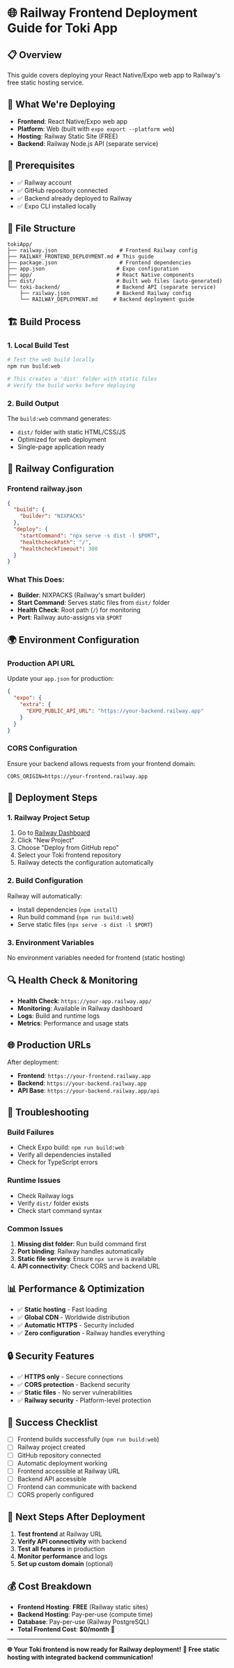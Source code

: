 # 🌐 Railway Frontend Deployment Guide for Toki App

## 📋 **Overview**
This guide covers deploying your React Native/Expo web app to Railway's free static hosting service.

## 🚀 **What We're Deploying**
- **Frontend**: React Native/Expo web app
- **Platform**: Web (built with `expo export --platform web`)
- **Hosting**: Railway Static Site (FREE)
- **Backend**: Railway Node.js API (separate service)

## 🔧 **Prerequisites**
- ✅ Railway account
- ✅ GitHub repository connected
- ✅ Backend already deployed to Railway
- ✅ Expo CLI installed locally

## 📁 **File Structure**
```
tokiApp/
├── railway.json                    # Frontend Railway config
├── RAILWAY_FRONTEND_DEPLOYMENT.md # This guide
├── package.json                    # Frontend dependencies
├── app.json                       # Expo configuration
├── app/                           # React Native components
├── dist/                          # Built web files (auto-generated)
└── toki-backend/                  # Backend API (separate service)
    ├── railway.json               # Backend Railway config
    └── RAILWAY_DEPLOYMENT.md     # Backend deployment guide
```

## 🏗️ **Build Process**

### **1. Local Build Test**
```bash
# Test the web build locally
npm run build:web

# This creates a 'dist' folder with static files
# Verify the build works before deploying
```

### **2. Build Output**
The `build:web` command generates:
- `dist/` folder with static HTML/CSS/JS
- Optimized for web deployment
- Single-page application ready

## 🚂 **Railway Configuration**

### **Frontend railway.json**
```json
{
  "build": {
    "builder": "NIXPACKS"
  },
  "deploy": {
    "startCommand": "npx serve -s dist -l $PORT",
    "healthcheckPath": "/",
    "healthcheckTimeout": 300
  }
}
```

### **What This Does:**
- **Builder**: NIXPACKS (Railway's smart builder)
- **Start Command**: Serves static files from `dist/` folder
- **Health Check**: Root path (`/`) for monitoring
- **Port**: Railway auto-assigns via `$PORT`

## 🌍 **Environment Configuration**

### **Production API URL**
Update your `app.json` for production:
```json
{
  "expo": {
    "extra": {
      "EXPO_PUBLIC_API_URL": "https://your-backend.railway.app"
    }
  }
}
```

### **CORS Configuration**
Ensure your backend allows requests from your frontend domain:
```
CORS_ORIGIN=https://your-frontend.railway.app
```

## 📱 **Deployment Steps**

### **1. Railway Project Setup**
1. Go to [Railway Dashboard](https://railway.app/dashboard)
2. Click "New Project"
3. Choose "Deploy from GitHub repo"
4. Select your Toki frontend repository
5. Railway detects the configuration automatically

### **2. Build Configuration**
Railway will automatically:
- Install dependencies (`npm install`)
- Run build command (`npm run build:web`)
- Serve static files (`npx serve -s dist -l $PORT`)

### **3. Environment Variables**
No environment variables needed for frontend (static hosting)

## 🔍 **Health Check & Monitoring**
- **Health Check**: `https://your-app.railway.app/`
- **Monitoring**: Available in Railway dashboard
- **Logs**: Build and runtime logs
- **Metrics**: Performance and usage stats

## 🌐 **Production URLs**
After deployment:
- **Frontend**: `https://your-frontend.railway.app`
- **Backend**: `https://your-backend.railway.app`
- **API Base**: `https://your-backend.railway.app/api`

## 🔧 **Troubleshooting**

### **Build Failures**
- Check Expo build: `npm run build:web`
- Verify all dependencies installed
- Check for TypeScript errors

### **Runtime Issues**
- Check Railway logs
- Verify `dist/` folder exists
- Check start command syntax

### **Common Issues**
1. **Missing dist folder**: Run build command first
2. **Port binding**: Railway handles automatically
3. **Static file serving**: Ensure `npx serve` is available
4. **API connectivity**: Check CORS and backend URL

## 📊 **Performance & Optimization**
- ✅ **Static hosting** - Fast loading
- ✅ **Global CDN** - Worldwide distribution
- ✅ **Automatic HTTPS** - Security included
- ✅ **Zero configuration** - Railway handles everything

## 🔒 **Security Features**
- ✅ **HTTPS only** - Secure connections
- ✅ **CORS protection** - Backend security
- ✅ **Static files** - No server vulnerabilities
- ✅ **Railway security** - Platform-level protection

## 🎯 **Success Checklist**
- [ ] Frontend builds successfully (`npm run build:web`)
- [ ] Railway project created
- [ ] GitHub repository connected
- [ ] Automatic deployment working
- [ ] Frontend accessible at Railway URL
- [ ] Backend API accessible
- [ ] Frontend can communicate with backend
- [ ] CORS properly configured

## 🚀 **Next Steps After Deployment**
1. **Test frontend** at Railway URL
2. **Verify API connectivity** with backend
3. **Test all features** in production
4. **Monitor performance** and logs
5. **Set up custom domain** (optional)

## 💰 **Cost Breakdown**
- **Frontend Hosting**: **FREE** (Railway static sites)
- **Backend Hosting**: Pay-per-use (compute time)
- **Database**: Pay-per-use (Railway PostgreSQL)
- **Total Frontend Cost**: **$0/month** 🎉

---

**🌐 Your Toki frontend is now ready for Railway deployment!**
**🚀 Free static hosting with integrated backend communication!**
